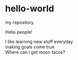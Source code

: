 # hello-world
my repository

Hello people!

I like learning new stuff everyday
<br>making goals come true
<br>Where can i get moon tacos?
